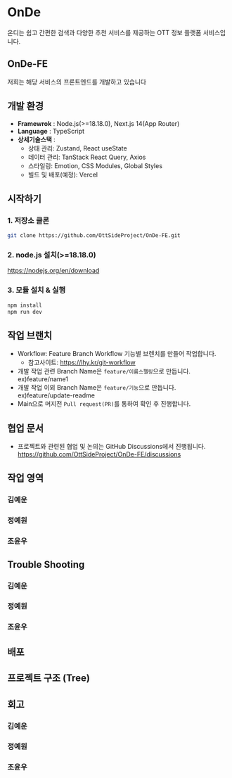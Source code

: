 # OnDe

온디는 쉽고 간편한 검색과 다양한 추천 서비스를 제공하는 OTT 정보 플랫폼 서비스입니다.

## OnDe-FE

저희는 해당 서비스의 프론트엔드를 개발하고 있습니다


<!-- 최종적으로 레이아웃이 완성되면 동작화면을 영상으로 업로드할 예정입니다.  -->

## 개발 환경

* **Framewrok** : Node.js(>=18.18.0), Next.js 14(App Router)
* **Language** : TypeScript
* **상세기술스택** : 
  * 상태 관리: Zustand, React useState
  * 데이터 관리: TanStack React Query, Axios
  * 스타일링: Emotion, CSS Modules, Global Styles
  * 빌드 및 배포(예정): Vercel


## 시작하기
 
### 1. 저장소 클론
~~~sh
git clone https://github.com/OttSideProject/OnDe-FE.git
~~~

### 2. node.js 설치(>=18.18.0)
https://nodejs.org/en/download

### 3. 모듈 설치 & 실행 

~~~sh
npm install
npm run dev
~~~

## 작업 브랜치

* Workflow: Feature Branch Workflow 기능별 브렌치를 만들어 작업합니다.
  + 참고사이트: https://lhy.kr/git-workflow
* 개발 작업 관련 Branch Name은 `feature/이름스펠링`으로 만듭니다. ex)feature/name1
* 개발 작업 이외 Branch Name은 `feature/기능`으로 만듭니다. ex)feature/update-readme
* Main으로 머지전 `Pull request(PR)`를 통하여 확인 후 진행합니다.

## 협업 문서

* 프로젝트와 관련된 협업 및 논의는 GitHub Discussions에서 진행됩니다.
https://github.com/OttSideProject/OnDe-FE/discussions


## 작업 영역

### 김예운

### 정예원

### 조윤우


## Trouble Shooting 

### 김예운

### 정예원

### 조윤우


## 배포


## 프로젝트 구조 (Tree)


## 회고 

### 김예운

### 정예원

### 조윤우

<!-- ## 요구사항 명세서 -->

